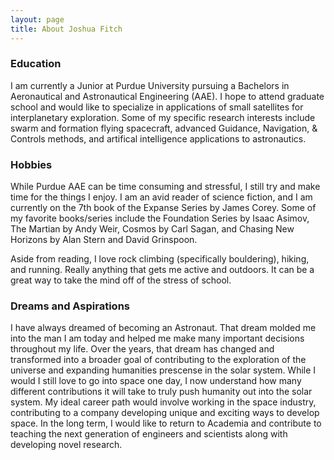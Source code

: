 ```yaml
---
layout: page
title: About Joshua Fitch
---
```



### Education

I am currently a Junior at Purdue University pursuing a Bachelors in Aeronautical and Astronautical Engineering (AAE). I hope to attend graduate school and would like to specialize in applications of small satellites for interplanetary exploration. Some of my specific research interests include swarm and formation flying spacecraft, advanced Guidance, Navigation, & Controls methods, and artifical intelligence applications to astronautics. 

### Hobbies

While Purdue AAE can be time consuming and stressful, I still try and make time for the things I enjoy. I am an avid reader of science fiction, and I am currently on the 7th book of the Expanse Series by James Corey. Some of my favorite books/series include the Foundation Series by Isaac Asimov, The Martian by Andy Weir, Cosmos by Carl Sagan, and Chasing New Horizons by Alan Stern and David Grinspoon. 

Aside from reading, I love rock climbing (specifically bouldering), hiking, and running. Really anything that gets me active and outdoors. It can be a great way to take the mind off of the stress of school. 

### Dreams and Aspirations

I have always dreamed of becoming an Astronaut. That dream molded me into the man I am today and helped me make many important decisions throughout my life. Over the years, that dream has changed and transformed into a broader goal of contributing to the exploration of the universe and expanding humanities prescense in the solar system. While I would I still love to go into space one day, I now understand how many different contributions it will take to truly push humanity out into the solar system. My ideal career path would involve working in the space industry, contributing to a company developing unique and exciting ways to develop space. In the long term, I would like to return to Academia and contribute to teaching the next generation of engineers and scientists along with developing novel research. 

